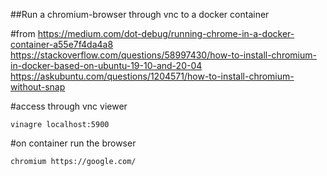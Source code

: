 
##Run a chromium-browser through vnc to a docker container

#from
https://medium.com/dot-debug/running-chrome-in-a-docker-container-a55e7f4da4a8
https://stackoverflow.com/questions/58997430/how-to-install-chromium-in-docker-based-on-ubuntu-19-10-and-20-04
https://askubuntu.com/questions/1204571/how-to-install-chromium-without-snap

#access through vnc viewer
```
vinagre localhost:5900
```
#on container run the browser
```
chromium https://google.com/
```
